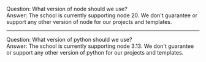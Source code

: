 
Question: What version of node should we use?  
Answer: The school is currently supporting node 20. We don't guarantee or support any other version of node for our projects and templates.

----

Question: What version of python should we use?  
Answer: The school is currently supporting node 3.13.  We don't guarantee or support any other version of python for our projects and templates.
